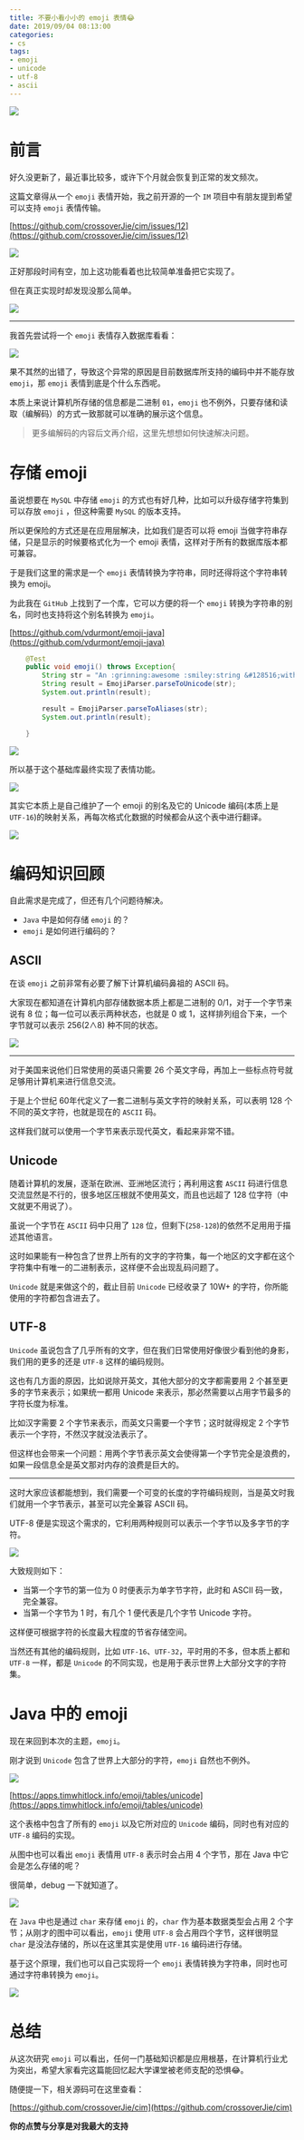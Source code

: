 ```yaml
---
title: 不要小看小小的 emoji 表情😂
date: 2019/09/04 08:13:00
categories: 
- cs
tags: 
- emoji
- unicode
- utf-8
- ascii
---
```


![](https://tva1.sinaimg.cn/large/006y8mN6ly1g6mfpmkjdlj30xu0gywhn.jpg)



# 前言

好久没更新了，最近事比较多，或许下个月就会恢复到正常的发文频次。

这篇文章得从一个 `emoji` 表情开始，我之前开源的一个 `IM` 项目中有朋友提到希望可以支持 `emoji` 表情传输。

[https://github.com/crossoverJie/cim/issues/12](https://github.com/crossoverJie/cim/issues/12)

![](https://tva1.sinaimg.cn/large/006y8mN6ly1g6s5y17zuvj30u00vvx0c.jpg)

正好那段时间有空，加上这功能看着也比较简单准备把它实现了。

<!--more-->

但在真正实现时却发现没那么简单。

![](https://tva1.sinaimg.cn/large/006y8mN6ly1g6s626dac1j30b40b3mxz.jpg)

---


我首先尝试将一个 `emoji` 表情存入数据库看看：

![](https://tva1.sinaimg.cn/large/006y8mN6ly1g6s4ngco0lj30nc076wkm.jpg)

果不其然的出错了，导致这个异常的原因是目前数据库所支持的编码中并不能存放 `emoji`，那 `emoji` 表情到底是个什么东西呢。

本质上来说计算机所存储的信息都是二进制 `01`，`emoji` 也不例外，只要存储和读取（编解码）的方式一致那就可以准确的展示这个信息。

> 更多编解码的内容后文再介绍，这里先想想如何快速解决问题。


# 存储 emoji

虽说想要在 `MySQL` 中存储 `emoji` 的方式也有好几种，比如可以升级存储字符集到可以存放 `emoji` ，但这种需要 `MySQL` 的版本支持。

所以更保险的方式还是在应用层解决，比如我们是否可以将 emoji 当做字符串存储，只是显示的时候要格式化为一个 emoji 表情，这样对于所有的数据库版本都可兼容。


于是我们这里的需求是一个 `emoji` 表情转换为字符串，同时还得将这个字符串转换为 emoji。

为此我在 `GitHub` 上找到了一个库，它可以方便的将一个 `emoji` 转换为字符串的别名，同时也支持将这个别名转换为 `emoji`。

[https://github.com/vdurmont/emoji-java](https://github.com/vdurmont/emoji-java)

```java
    @Test
    public void emoji() throws Exception{
        String str = "An :grinning:awesome :smiley:string &#128516;with a few :wink:emojis!";
        String result = EmojiParser.parseToUnicode(str);
        System.out.println(result);

        result = EmojiParser.parseToAliases(str);
        System.out.println(result);

    }
```

![](https://tva1.sinaimg.cn/large/006y8mN6ly1g6sihcrgqoj30tk08qwfs.jpg)

所以基于这个基础库最终实现了表情功能。

![](https://tva1.sinaimg.cn/large/006y8mN6ly1g6sj5lr7uwj31ia0noe1t.jpg)

其实它本质上是自己维护了一个 emoji 的别名及它的 Unicode 编码(本质上是 `UTF-16`)的映射关系，再每次格式化数据的时候都会从这个表中进行翻译。

![](https://tva1.sinaimg.cn/large/006y8mN6ly1g6sj9fww27j31m20qqtd7.jpg)


# 编码知识回顾

自此需求是完成了，但还有几个问题待解决。

- `Java` 中是如何存储 `emoji` 的？
- `emoji` 是如何进行编码的？


## ASCII

在谈 `emoji` 之前非常有必要了解下计算机编码鼻祖的 ASCII 码。

大家现在都知道在计算机内部存储数据本质上都是二进制的 0/1，对于一个字节来说有 8 位；每一位可以表示两种状态，也就是 0 或 1，这样排列组合下来，一个字节就可以表示 256(2∧8) 种不同的状态。

![](https://tva1.sinaimg.cn/large/006y8mN6ly1g6tojdfdznj30g704s3zk.jpg)

----

对于美国来说他们日常使用的英语只需要 26 个英文字母，再加上一些标点符号就足够用计算机来进行信息交流。

于是上个世纪 60年代定义了一套二进制与英文字符的映射关系，可以表明 128 个不同的英文字符，也就是现在的 `ASCII` 码。

这样我们就可以使用一个字节来表示现代英文，看起来非常不错。

## Unicode

随着计算机的发展，逐渐在欧洲、亚洲地区流行；再利用这套 `ASCII` 码进行信息交流显然是不行的，很多地区压根就不使用英文，而且也远超了 128 位字符（中文就更不用说了）。

虽说一个字节在 `ASCII` 码中只用了 `128` 位，但剩下(`258-128`)的依然不足用用于描述其他语言。

这时如果能有一种包含了世界上所有的文字的字符集，每一个地区的文字都在这个字符集中有唯一的二进制表示，这样便不会出现乱码问题了。

`Unicode` 就是来做这个的，截止目前 `Unicode` 已经收录了 10W+ 的字符，你所能使用的字符都包含进去了。

## UTF-8

`Unicode` 虽说包含了几乎所有的文字，但在我们日常使用好像很少看到他的身影，我们用的更多的还是 `UTF-8` 这样的编码规则。

这也有几方面的原因，比如说除开英文，其他大部分的文字都需要用 2 个甚至更多的字节来表示；如果统一都用 Unicode 来表示，那必然需要以占用字节最多的字符长度为标准。


比如汉字需要 2 个字节来表示，而英文只需要一个字节；这时就得规定 2 个字节表示一个字符，不然汉字就没法表示了。

但这样也会带来一个问题：用两个字节表示英文会使得第一个字节完全是浪费的，如果一段信息全是英文那对内存的浪费是巨大的。

---

这时大家应该都能想到，我们需要一个可变的长度的字符编码规则，当是英文时我们就用一个字节表示，甚至可以完全兼容 ASCII 码。

UTF-8 便是实现这个需求的，它利用两种规则可以表示一个字节以及多字节的字符。

![](https://tva1.sinaimg.cn/large/006y8mN6ly1g6tr6ngxddj30il04qwfg.jpg)

大致规则如下：

- 当第一个字节的第一位为 0 时便表示为单字节字符，此时和 ASCII 码一致，完全兼容。
- 当第一个字节为 1 时，有几个 1 便代表是几个字节 Unicode 字符。


这样便可根据字符的长度最大程度的节省存储空间。

当然还有其他的编码规则，比如 `UTF-16`、`UTF-32`，平时用的不多，但本质上都和 `UTF-8` 一样，都是 `Unicode` 的不同实现，也是用于表示世界上大部分文字的字符集。


# Java 中的 emoji

现在来回到本次的主题，`emoji`。

刚才说到 `Unicode` 包含了世界上大部分的字符，`emoji` 自然也不例外。

![](https://tva1.sinaimg.cn/large/006y8mN6ly1g6trcjekndj31ef0u0k8u.jpg)

[https://apps.timwhitlock.info/emoji/tables/unicode](https://apps.timwhitlock.info/emoji/tables/unicode)

这个表格中包含了所有的 `emoji` 以及它所对应的 `Unicode` 编码，同时也有对应的 `UTF-8` 编码的实现。

从图中也可以看出 `emoji` 表情用 `UTF-8` 表示时会占用 4 个字节，那在 Java 中它会是怎么存储的呢？

很简单，debug 一下就知道了。

![](https://tva1.sinaimg.cn/large/006y8mN6ly1g6ts2j36xsj31f20pyjus.jpg)


在 `Java` 中也是通过 `char` 来存储 `emoji` 的，`char` 作为基本数据类型会占用 2 个字节；从刚才的图中可以看出，`emoji` 使用 `UTF-8` 会占用四个字节，这样很明显 `char` 是没法存储的，所以在这里其实是使用 `UTF-16` 编码进行存储。

基于这个原理，我们也可以自己实现将一个 `emoji` 表情转换为字符串，同时也可通过字符串转换为 `emoji`。

![](https://tva1.sinaimg.cn/large/006y8mN6ly1g6ttr5pon4j31tu0p0tdk.jpg)

# 总结

从这次研究 `emoji` 可以看出，任何一门基础知识都是应用根基，在计算机行业尤为突出，希望大家看完这篇能回忆起大学课堂被老师支配的恐惧😂。

随便提一下，相关源码可在这里查看：

[https://github.com/crossoverJie/cim](https://github.com/crossoverJie/cim)


**你的点赞与分享是对我最大的支持**
